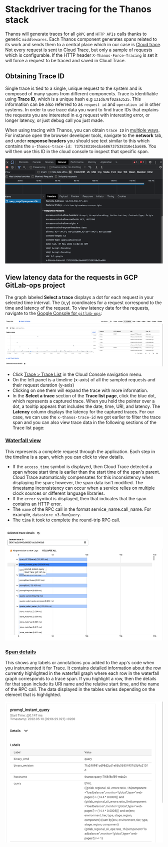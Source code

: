 # Stackdriver tracing for the Thanos stack

Thanos will generate traces for all `gRPC` and `HTTP APIs` calls thanks to generic `middlewares`. Each Thanos component generates spans related to its work and sends them to a central place which in our case is [Cloud trace](https://cloud.google.com/trace/). Not every request is sent to Cloud Trace, but only a sample of requests which is configurable. If the HTTP header `X-Thanos-Force-Tracing` is set it will force a request to be traced and saved in Cloud Trace.

## Obtaining Trace ID

Single trace is tied to a single, unique request to the system and is composed of many spans from different components. Trace is identifiable using **Trace ID**, which is a unique hash e.g `131da78f02aa3525`. This information can be also referred to as `request id` and `operation id` in other systems. In order to use trace data you want to find trace IDs that explains the requests you are interested in e.g request with interesting error, or longer latency, or just debug call you just made.

When using tracing with Thanos, you can obtain `trace ID` in [multiple ways](https://thanos.io/tip/thanos/tracing.md/#obtaining-trace-id). For instance open the browser developer tools, navigate to the **network** tab, and under **response headers** you should see text similar to this which contains the `x-thanos-trace-id: 737538310e1ba686737538310e1ba686`. You will then use this ID in the cloud console to inspect that specific span.

![image trace-id-network-tab](./img/trace-id-network-tab.png)

## View latency data for the requests in GCP GitLab-ops project

The graph labeled **Select a trace** displays a dot for each request in your selected time interval. The (x,y) coordinates for a request correspond to the time and latency of the request. To view latency date for the requests, navigate to the [Google Console for `gitlab-ops`](https://console.cloud.google.com/traces/list?project=gitlab-ops):

![image trace-list](./img/trace-list.png)

* Click [Trace > Trace List]((https://console.cloud.google.com/traces/list?project=gitlab-ops)) in the Cloud Console navigation menu.
* On the left panel is a timeline (x-axis) of all the sampled requests and their request duration (y-axis)
* Clicking on one them will expand the trace with more information.
* In the **Select a trace** section of the **Trace list page**, click the blue dot, which represents a captured trace. When you hold the pointer over a dot, a tooltip appears that includes the date, time, URI, and latency. The **Latency** column displays the latency for the captured traces. For our case, we can use the `x-thanos-trace-id` we got earlier to filter the trace span and you can also view trace data in the following sections of the Trace list page:

### [Waterfall view](https://cloud.google.com/trace/docs/viewing-details)

This represents a complete request through the application. Each step in the timeline is a span, which you can click to view details.

* If the `access_time` symbol is displayed, then Cloud Trace detected a span whose start time is earlier than the start time of the span's parent. Cloud Trace automatically compensates for this inconsistency when displaying the span; however, the span data isn't modified. The timestamp inconsistency can occur when a service relies on multiple clock sources or different language libraries.
* If the `error` symbol is displayed, then that indicates that the span contains an HTTP error.
* The `name` of the RPC call in the format service_name.call_name. For example, `datastore_v3.RunQuery`.
* The `time` it took to complete the round-trip RPC call.

![image waterfall-view](./img/waterfall-view.png)

### [Span details](https://cloud.google.com/trace/docs/viewing-details)

This shows any labels or annotations you added to the app's code when you instrumented it for Trace. It contains detailed information about the row currently highlighted in the waterfall graph where each row in the waterfall graph corresponds to a trace span. If you highlight a row, then the details for that span include its URI name and the relative start time, and the name of the RPC call. The data displayed in the tables varies depending on the element that is highlighted.

![image span-details](./img/span-details.png)
